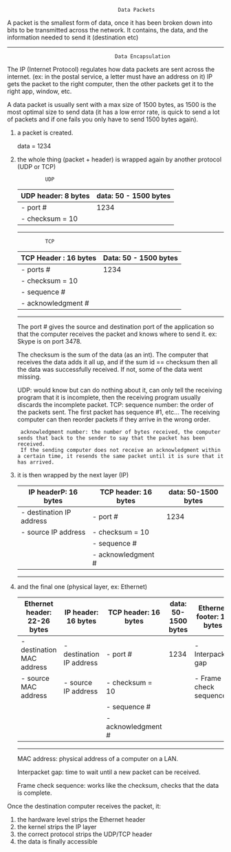                                         Data Packets

A packet is the smallest form of data, once it has been broken down into bits to be transmitted across the network. It contains, the data, 
and the information needed to send it (destination etc)

--------------------------------------------------------------------------------------------------------------------------------------------

                                       Data Encapsulation

The IP (Internet Protocol) regulates how data packets are sent across the internet. (ex: in the postal service, a letter must have an address on it)
IP gets the packet to the right computer, then the other packets get it to the right app, window, etc.

A data packet is usually sent with a max size of 1500 bytes, as 1500 is the most optimal size to send data (it has a low error rate, is quick to send a lot of packets and if one fails you only have to send 1500 bytes again).

1. a packet is created.
  
   data = 1234

2. the whole thing (packet + header) is wrapped again by another protocol (UDP or TCP)

                UDP

    | UDP header: 8 bytes      | data: 50 - 1500 bytes|
    |--------------------------|--------------------- |
    | - port #                 | 1234                 |
    | - checksum = 10          |                      |
    ---------------------------------------------------

                TCP
       

    | TCP Header : 16 bytes | Data: 50 - 1500 bytes|
    |-----------------------|----------------------|
    | - ports #             | 1234                 |
    | - checksum = 10       |                      |
    | - sequence #          |                      |
    | - acknowledgment #    |                      |
    ------------------------------------------------

    The port # gives the source and destination port of the application so that the computer receives the packet and knows where to send it.
    ex: Skype is on port 3478.
    
    The checksum is the sum of the data (as an int). The computer that receives the data adds it all up, and if the sum id == checksum then all the
    data was successfully received. If not, some of the data went missing.
    
    UDP:
        would know but can do nothing about it, can only tell the receiving program that it is incomplete,
        then the receiving program usually discards the incomplete packet.
    TCP:
        sequence number: the order of the packets sent. The first packet has sequence #1, etc... The receiving computer can then reorder packets if
        they arrive in the wrong order.

        acknowledgment number: the number of bytes received, the computer sends that back to the sender to say that the packet has been received.
        If the sending computer does not receive an acknowledgment within a certain time, it resends the same packet until it is sure that it has arrived.

3. it is then wrapped by the next layer (IP)

    | IP headerP: 16 bytes     | TCP header: 16 bytes  | data: 50-1500 bytes  |
    |--------------------------|-----------------------|----------------------|
    | - destination IP address | - port #              | 1234                 |
    | - source IP address      | - checksum = 10       |                      |
    |                          | - sequence #          |                      |
    |                          | - acknowledgment #    |                      |
    ---------------------------------------------------------------------------

4. and the final one (physical layer, ex: Ethernet)

    
    | Ethernet header: 22-26 bytes | IP header: 16 bytes       | TCP header: 16 bytes   | data: 50-1500 bytes | Ethernet footer: 16 bytes | 
    |------------------------------|---------------------------|------------------------|---------------------|---------------------------|
    | - destination MAC address    | - destination IP address  | - port #               | 1234                | - Interpacket gap         |  
    | - source MAC address         | - source IP address       | - checksum = 10        |                     | - Frame check sequence    |
    |                              |                           | - sequence #           |                     |                           |
    |                              |                           | - acknowledgment #     |                     |                           |
    ---------------------------------------------------------------------------------------------------------------------------------------

    MAC address: physical address of a computer on a LAN.
    
    Interpacket gap: time to wait until a new packet can be received.
    
    Frame check sequence: works like the checksum, checks that the data is complete.

Once the destination computer receives the packet, it:
1. the hardware level strips the Ethernet header
2. the kernel strips the IP layer
3. the correct protocol strips the UDP/TCP header
4. the data is finally accessible
